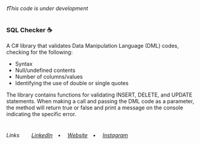 <h6>❗This code is under development</h6>

<h3>SQL Checker ☕</h3>
<p>A C# library that validates Data Manipulation Language (DML) codes, checking for the following:</p>

<ul>
  <li>Syntax</li>
  <li>Null/undefined contents</li>
  <li>Number of columns/values</li>
  <li>Identifying the use of double or single quotes</li>
</ul>

<p>The library contains functions for validating INSERT, DELETE, and UPDATE statements. When making a call and passing the DML code as a parameter, the method will return true or false and print a message on the console indicating the specific error.</p>


#
<h6>Links&ensp;&ensp;&ensp;&ensp;
<a href="https://linkedin.com/in/victorlbueno/" target="_blank">LinkedIn</a>&ensp;&ensp;•&ensp;&ensp;
<a href="https://victor.com.de/" target="_blank">Website</a>&ensp;&ensp;•&ensp;&ensp;
<a href="https://instagram.com/victorlbueno" target="_blank">Instagram</a></h6>
